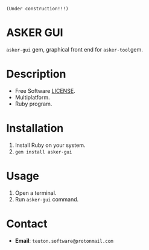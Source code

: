 
`(Under construction!!!)`
# ASKER GUI

`asker-gui` gem, graphical front end for `asker-tool`gem.

# Description

* Free Software [LICENSE](LICENSE).
* Multiplatform.
* Ruby program.

# Installation

1. Install Ruby on your system.
2. `gem install asker-gui`

# Usage

1. Open a terminal.
2. Run `asker-gui` command.

# Contact

* **Email**: `teuton.software@protonmail.com`

